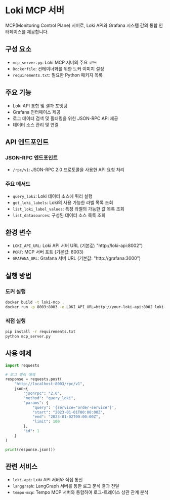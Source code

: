 # Loki MCP 서버

MCP(Monitoring Control Plane) 서버로, Loki API와 Grafana 시스템 간의 통합 인터페이스를 제공합니다.

## 구성 요소

- `mcp_server.py`: Loki MCP 서버의 주요 코드
- `Dockerfile`: 컨테이너화를 위한 도커 이미지 설정
- `requirements.txt`: 필요한 Python 패키지 목록

## 주요 기능

- Loki API 통합 및 결과 포맷팅
- Grafana 인터페이스 제공
- 로그 데이터 검색 및 필터링을 위한 JSON-RPC API 제공
- 데이터 소스 관리 및 연결

## API 엔드포인트

### JSON-RPC 엔드포인트

- `/rpc/v1`: JSON-RPC 2.0 프로토콜을 사용한 API 요청 처리

### 주요 메서드

- `query_loki`: Loki 데이터 소스에 쿼리 실행
- `get_loki_labels`: Loki의 사용 가능한 라벨 목록 조회
- `list_loki_label_values`: 특정 라벨의 가능한 값 목록 조회
- `list_datasources`: 구성된 데이터 소스 목록 조회

## 환경 변수

- `LOKI_API_URL`: Loki API 서버 URL (기본값: "http://loki-api:8002")
- `PORT`: MCP 서버 포트 (기본값: 8003)
- `GRAFANA_URL`: Grafana 서버 URL (기본값: "http://grafana:3000")

## 실행 방법

### 도커 실행

```bash
docker build -t loki-mcp .
docker run -p 8003:8003 -e LOKI_API_URL=http://your-loki-api:8002 loki-mcp
```

### 직접 실행

```bash
pip install -r requirements.txt
python mcp_server.py
```

## 사용 예제

```python
import requests

# 로그 쿼리 예제
response = requests.post(
    "http://localhost:8003/rpc/v1",
    json={
        "jsonrpc": "2.0",
        "method": "query_loki",
        "params": {
            "query": '{service="order-service"}',
            "start": "2023-01-01T00:00:00Z",
            "end": "2023-01-02T00:00:00Z",
            "limit": 100
        },
        "id": 1
    }
)

print(response.json())
```

## 관련 서비스

- `loki-api`: Loki API 서버와 직접 통신
- `langgraph`: LangGraph 서버를 통한 로그 분석 결과 전달
- `tempo-mcp`: Tempo MCP 서버와 통합하여 로그-트레이스 상관 관계 분석 